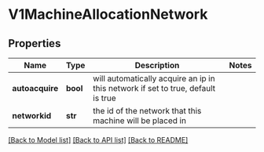 # V1MachineAllocationNetwork

## Properties
Name | Type | Description | Notes
------------ | ------------- | ------------- | -------------
**autoacquire** | **bool** | will automatically acquire an ip in this network if set to true, default is true | 
**networkid** | **str** | the id of the network that this machine will be placed in | 

[[Back to Model list]](../README.md#documentation-for-models) [[Back to API list]](../README.md#documentation-for-api-endpoints) [[Back to README]](../README.md)


